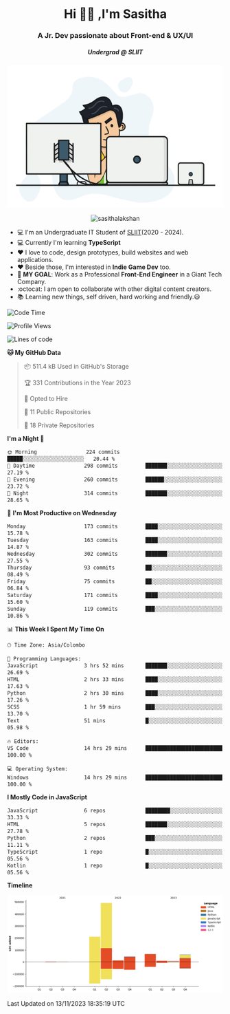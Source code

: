 
<h1 align="center">Hi 🙋‍♂️ ,I'm Sasitha</h1>
<h3 align="center">A Jr. Dev passionate about Front-end & UX/UI</h3>

<i><h5 align="center">Undergrad @ SLIIT</h5></i>

<p align="center">
  <img width="540" height="330" src="https://github.com/SasithaLakshan/SasithaLakshan/blob/main/dev.gif">
</p>
<p align="center"> <img src="https://komarev.com/ghpvc/?username=sasithalakshan&label=Profile%20views&color=0e75b6&style=flat" alt="sasithalakshan" /> </p>

- :computer: I'm an Undergraduate IT Student of [SLIIT](https://www.sliit.lk)(2020 - 2024).
- :computer: Currently I'm learning <b>TypeScript</b>
- :heart: I love to code, design prototypes, build websites and web applications.
- :heart: Beside those, I'm interested in **Indie Game Dev** too.
- :electric_plug: **MY GOAL**: Work as a Professional **Front-End Engineer** in a Giant Tech Company.
- :octocat: I am open to collaborate with other digital content creators.
- :books: Learning new things, self driven, hard working and friendly.:smiley:
  
<!-- <h3 align="left">Tech Stack I'm Using</h3> -->

<!--START_SECTION:waka-->
![Code Time](http://img.shields.io/badge/Code%20Time-558%20hrs%2049%20mins-blue)

![Profile Views](http://img.shields.io/badge/Profile%20Views-0-blue)

![Lines of code](https://img.shields.io/badge/From%20Hello%20World%20I%27ve%20Written-905.5%20thousand%20lines%20of%20code-blue)

**🐱 My GitHub Data** 

> 📦 511.4 kB Used in GitHub's Storage 
 > 
> 🏆 331 Contributions in the Year 2023
 > 
> 💼 Opted to Hire
 > 
> 📜 11 Public Repositories 
 > 
> 🔑 18 Private Repositories 
 > 
**I'm a Night 🦉** 

```text
🌞 Morning                224 commits         █████░░░░░░░░░░░░░░░░░░░░   20.44 % 
🌆 Daytime                298 commits         ███████░░░░░░░░░░░░░░░░░░   27.19 % 
🌃 Evening                260 commits         ██████░░░░░░░░░░░░░░░░░░░   23.72 % 
🌙 Night                  314 commits         ███████░░░░░░░░░░░░░░░░░░   28.65 % 
```
📅 **I'm Most Productive on Wednesday** 

```text
Monday                   173 commits         ████░░░░░░░░░░░░░░░░░░░░░   15.78 % 
Tuesday                  163 commits         ████░░░░░░░░░░░░░░░░░░░░░   14.87 % 
Wednesday                302 commits         ███████░░░░░░░░░░░░░░░░░░   27.55 % 
Thursday                 93 commits          ██░░░░░░░░░░░░░░░░░░░░░░░   08.49 % 
Friday                   75 commits          ██░░░░░░░░░░░░░░░░░░░░░░░   06.84 % 
Saturday                 171 commits         ████░░░░░░░░░░░░░░░░░░░░░   15.60 % 
Sunday                   119 commits         ███░░░░░░░░░░░░░░░░░░░░░░   10.86 % 
```


📊 **This Week I Spent My Time On** 

```text
🕑︎ Time Zone: Asia/Colombo

💬 Programming Languages: 
JavaScript               3 hrs 52 mins       ███████░░░░░░░░░░░░░░░░░░   26.69 % 
HTML                     2 hrs 33 mins       ████░░░░░░░░░░░░░░░░░░░░░   17.63 % 
Python                   2 hrs 30 mins       ████░░░░░░░░░░░░░░░░░░░░░   17.26 % 
SCSS                     1 hr 59 mins        ███░░░░░░░░░░░░░░░░░░░░░░   13.70 % 
Text                     51 mins             █░░░░░░░░░░░░░░░░░░░░░░░░   05.98 % 

🔥 Editors: 
VS Code                  14 hrs 29 mins      █████████████████████████   100.00 % 

💻 Operating System: 
Windows                  14 hrs 29 mins      █████████████████████████   100.00 % 
```

**I Mostly Code in JavaScript** 

```text
JavaScript               6 repos             ████████░░░░░░░░░░░░░░░░░   33.33 % 
HTML                     5 repos             ███████░░░░░░░░░░░░░░░░░░   27.78 % 
Python                   2 repos             ███░░░░░░░░░░░░░░░░░░░░░░   11.11 % 
TypeScript               1 repo              █░░░░░░░░░░░░░░░░░░░░░░░░   05.56 % 
Kotlin                   1 repo              █░░░░░░░░░░░░░░░░░░░░░░░░   05.56 % 
```



**Timeline**

![Lines of Code chart](https://raw.githubusercontent.com/SasithaLakshan/SasithaLakshan/main/assets/bar_graph.png)


 Last Updated on 13/11/2023 18:35:19 UTC
<!--END_SECTION:waka-->

